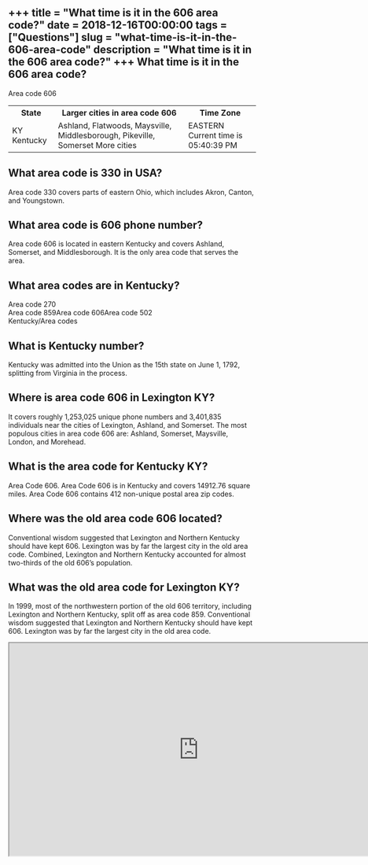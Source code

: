 +++
title = "What time is it in the 606 area code?"
date = 2018-12-16T00:00:00
tags = ["Questions"]
slug = "what-time-is-it-in-the-606-area-code"
description = "What time is it in the 606 area code?"
+++
What time is it in the 606 area code?
-------------------------------------

Area code 606

<table><tr><th>State</th><th>Larger cities in area code 606</th><th>Time Zone</th></tr><tr><td>KY Kentucky</td><td>Ashland, Flatwoods, Maysville, Middlesborough, Pikeville, Somerset More cities</td><td>EASTERN Current time is 05:40:39 PM</td></tr></table>

What area code is 330 in USA?
-----------------------------

Area code 330 covers parts of eastern Ohio, which includes Akron, Canton, and Youngstown.

What area code is 606 phone number?
-----------------------------------

Area code 606 is located in eastern Kentucky and covers Ashland, Somerset, and Middlesborough. It is the only area code that serves the area.

What area codes are in Kentucky?
--------------------------------

 Area code 270  
Area code 859Area code 606Area code 502  
Kentucky/Area codes

What is Kentucky number?
------------------------

Kentucky was admitted into the Union as the 15th state on June 1, 1792, splitting from Virginia in the process.

Where is area code 606 in Lexington KY?
---------------------------------------

It covers roughly 1,253,025 unique phone numbers and 3,401,835 individuals near the cities of Lexington, Ashland, and Somerset. The most populous cities in area code 606 are: Ashland, Somerset, Maysville, London, and Morehead.

What is the area code for Kentucky KY?
--------------------------------------

Area Code 606. Area Code 606 is in Kentucky and covers 14912.76 square miles. Area Code 606 contains 412 non-unique postal area zip codes.

Where was the old area code 606 located?
----------------------------------------

Conventional wisdom suggested that Lexington and Northern Kentucky should have kept 606. Lexington was by far the largest city in the old area code. Combined, Lexington and Northern Kentucky accounted for almost two-thirds of the old 606’s population.

What was the old area code for Lexington KY?
--------------------------------------------

In 1999, most of the northwestern portion of the old 606 territory, including Lexington and Northern Kentucky, split off as area code 859. Conventional wisdom suggested that Lexington and Northern Kentucky should have kept 606. Lexington was by far the largest city in the old area code.

<iframe allow="accelerometer; autoplay; clipboard-write; encrypted-media; gyroscope; picture-in-picture" allowfullscreen="" class="__youtube_prefs__  epyt-is-override  no-lazyload" data-no-lazy="1" data-origheight="433" data-origwidth="770" data-skipgform_ajax_framebjll="" height="433" id="_ytid_37576" loading="lazy" src="https://www.youtube.com/embed/yFXMkeLlhNA?enablejsapi=1&autoplay=0&cc_load_policy=0&cc_lang_pref=&iv_load_policy=1&loop=0&modestbranding=0&rel=1&fs=1&playsinline=0&autohide=2&theme=dark&color=red&controls=1&" title="YouTube player" width="770"></iframe>